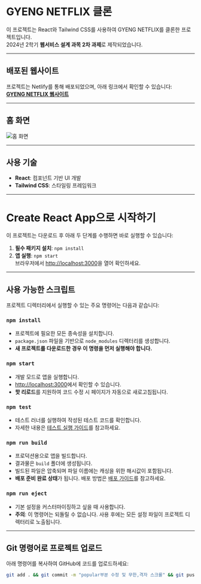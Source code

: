 # GYENG NETFLIX 클론

이 프로젝트는 React와 Tailwind CSS를 사용하여 GYENG NETFLIX를 클론한 프로젝트입니다.  
2024년 2학기 **웹서비스 설계 과목 2차 과제**로 제작되었습니다.

---

## 배포된 웹사이트

프로젝트는 Netlify를 통해 배포되었으며, 아래 링크에서 확인할 수 있습니다:  
**[GYENG NETFLIX 웹사이트](https://gyeong123.netlify.app)**

---

## 홈 화면

![홈 화면](./public/assert/banner.png)

---

## 사용 기술
- **React**: 컴포넌트 기반 UI 개발
- **Tailwind CSS**: 스타일링 프레임워크

---

# Create React App으로 시작하기

이 프로젝트는 다운로드 후 아래 두 단계를 수행하면 바로 실행할 수 있습니다:
1. **필수 패키지 설치**: `npm install`
2. **앱 실행**: `npm start`  
   브라우저에서 [http://localhost:3000](http://localhost:3000)을 열어 확인하세요.

---

## 사용 가능한 스크립트

프로젝트 디렉터리에서 실행할 수 있는 주요 명령어는 다음과 같습니다:

### `npm install`
- 프로젝트에 필요한 모든 종속성을 설치합니다.
- `package.json` 파일을 기반으로 `node_modules` 디렉터리를 생성합니다.
- **새 프로젝트를 다운로드한 경우 이 명령을 먼저 실행해야 합니다.**

### `npm start`
- 개발 모드로 앱을 실행합니다.
- [http://localhost:3000](http://localhost:3000)에서 확인할 수 있습니다.
- **핫 리로드**를 지원하여 코드 수정 시 페이지가 자동으로 새로고침됩니다.

### `npm test`
- 테스트 러너를 실행하여 작성된 테스트 코드를 확인합니다.
- 자세한 내용은 [테스트 실행 가이드](https://facebook.github.io/create-react-app/docs/running-tests)를 참고하세요.

### `npm run build`
- 프로덕션용으로 앱을 빌드합니다.
- 결과물은 `build` 폴더에 생성됩니다.
- 빌드된 파일은 압축되며 파일 이름에는 캐싱을 위한 해시값이 포함됩니다.
- **배포 준비 완료 상태**가 됩니다. 배포 방법은 [배포 가이드](https://facebook.github.io/create-react-app/docs/deployment)를 참고하세요.

### `npm run eject`
- 기본 설정을 커스터마이징하고 싶을 때 사용합니다.
- **주의**: 이 명령어는 되돌릴 수 없습니다. 사용 후에는 모든 설정 파일이 프로젝트 디렉터리로 노출됩니다.

---

## Git 명령어로 프로젝트 업로드

아래 명령어를 복사하여 GitHub에 코드를 업로드하세요:
```bash
git add . && git commit -m "popular부분 수정 및 무한,격자 스크롤" && git push origin main
